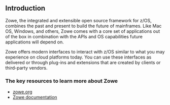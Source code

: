 ## Introduction

Zowe, the integrated and extensible open source framework for z/OS, combines the past and present to build the future of mainframes. Like Mac OS, Windows, and others, Zowe comes with a core set of applications out of the box in combination with the APIs and OS capabilities future applications will depend on.

Zowe offers modern interfaces to interact with z/OS similar to what you may experience on cloud platforms today. You can use these interfaces as delivered or through plug-ins and extensions that are created by clients or third-party vendors.

### The key resources to learn more about Zowe

- [zowe.org](https://zowe.org)
- [Zowe documentation](https://docs.zowe.org)

<!--

**Here are some ideas to get you started:**

🙋‍♀️ A short introduction - what is your organization all about?
🌈 Contribution guidelines - how can the community get involved?
👩‍💻 Useful resources - where can the community find your docs? Is there anything else the community should know?
🍿 Fun facts - what does your team eat for breakfast?
🧙 Remember, you can do mighty things with the power of [Markdown](https://docs.github.com/github/writing-on-github/getting-started-with-writing-and-formatting-on-github/basic-writing-and-formatting-syntax)
-->
